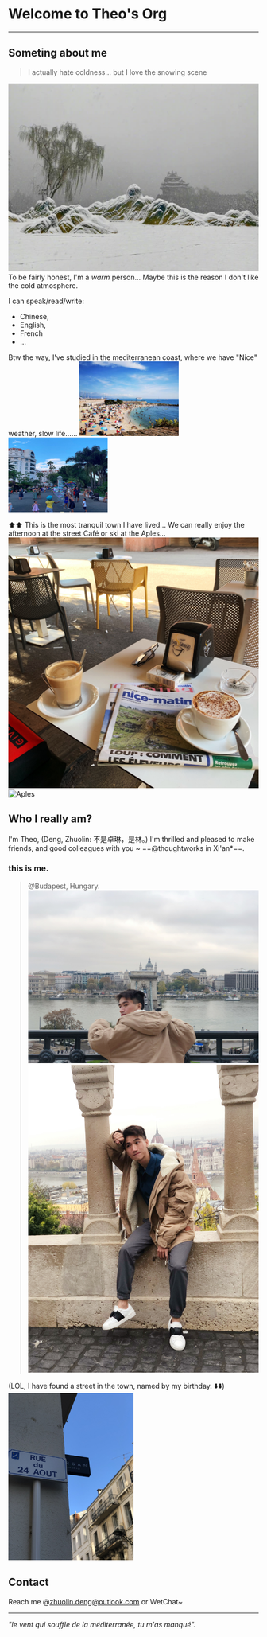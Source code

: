 # Welcome to Theo's Org
***
## Someting about me
> I actually hate coldness... but I love the snowing scene

![landscape](img/IMG_%20Landscape.png)
To be fairly honest, I'm a *warm* person... Maybe this is the reason I don't like the cold atmosphere.

I can speak/read/write:
 - Chinese,
 - English,
 - French
 - ...

Btw the way, I've studied in the mediterranean coast, where we have "Nice" weather, slow life......
<img src= "img/IMG_Antibe bay.JPG" alt= "landscape" width=200px height =150px> <img src= "img/IMG_Cannes1.JPG" alt= "landscape" width=200px height=150px>

⬆️⬆️ This is the most tranquil town I have lived... We can really enjoy the afternoon at the street Café or ski at the Aples...
![life](img/IMG_Life.JPG)
![Aples](img/IMG_Aples.png)

## Who I really am?
I'm Theo, (Deng, Zhuolin: 不是卓琳，是林。)
I'm thrilled and pleased to make friends, and good colleagues with you ~ ==@thoughtworks in Xi'an*==.

### this is me.
>@Budapest, Hungary.
![self_back](img/IMG_theo1.JPG)
![self_face](img/IMG_theo2.JPG)

(LOL, I have found a street in the town, named by my birthday. ⬇️⬇️)
<img src="/img/IMG_Street_8_24.jpg" alt="mybirthday" width=50% height=50%>

## Contact
Reach me @zhuolin.deng@outlook.com 
or WetChat~
***
*"le vent qui souffle de la méditerranée, tu m'as manqué".*

